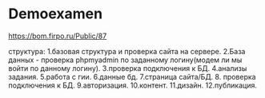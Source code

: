 # Demoexamen

https://bom.firpo.ru/Public/87


структура:
1.базовая структура и проверка сайта на сервере.
2.База данных - проверка phpmyadmin по заданному логину(модем ли мы войти по данному логину).
3.проверка подключения к БД.
4.анализы задания.
5.работа с гии.
6.данные бд.
7.страница сайта/БД.
8. проверка подключения к БД.
9.авторизация.
10.контент.
11.дизайн.
12.публикация.

